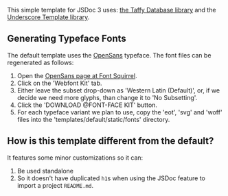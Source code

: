 This simple template for JSDoc 3 uses: [the Taffy Database library](http://taffydb.com/) and the [Underscore Template library](http://documentcloud.github.com/underscore/#template).


## Generating Typeface Fonts

The default template uses the [OpenSans](https://www.google.com/fonts/specimen/Open+Sans) typeface. The font files can be regenerated as follows:

1. Open the [OpenSans page at Font Squirrel](<http://www.fontsquirrel.com/fonts/open-sans>).
2. Click on the 'Webfont Kit' tab.
3. Either leave the subset drop-down as 'Western Latin (Default)', or, if we decide we need more glyphs, than change it to 'No Subsetting'.
4. Click the 'DOWNLOAD @FONT-FACE KIT' button.
5. For each typeface variant we plan to use, copy the 'eot', 'svg' and 'woff' files into the 'templates/default/static/fonts' directory.

## How is this template different from the default?

It features some minor customizations so it can:

1. Be used standalone
2. So it doesn't have duplicated `h1`s when using the JSDoc feature to import a project `README.md`.

